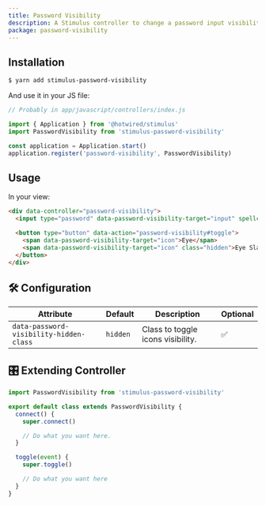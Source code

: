 ```yaml
---
title: Password Visibility
description: A Stimulus controller to change a password input visibility.
package: password-visibility
---
```


## Installation

```bash
$ yarn add stimulus-password-visibility
```

And use it in your JS file:

```js
// Probably in app/javascript/controllers/index.js

import { Application } from '@hotwired/stimulus'
import PasswordVisibility from 'stimulus-password-visibility'

const application = Application.start()
application.register('password-visibility', PasswordVisibility)
```

<DocsDemoLink package-name="password-visibility"></DocsDemoLink>

## Usage

In your view:

```html
<div data-controller="password-visibility">
  <input type="password" data-password-visibility-target="input" spellcheck="false" />

  <button type="button" data-action="password-visibility#toggle">
    <span data-password-visibility-target="icon">Eye</span>
    <span data-password-visibility-target="icon" class="hidden">Eye Slash</span>
  </button>
</div>
```

## 🛠 Configuration

| Attribute                               | Default  | Description                       | Optional |
| --------------------------------------- | -------- | --------------------------------- | -------- |
| `data-password-visibility-hidden-class` | `hidden` | Class to toggle icons visibility. | ✅       |

## 🎛 Extending Controller

<DocsExtendingController>

```js
import PasswordVisibility from 'stimulus-password-visibility'

export default class extends PasswordVisibility {
  connect() {
    super.connect()

    // Do what you want here.
  }

  toggle(event) {
    super.toggle()

    // Do what you want here
  }
}
```

</DocsExtendingController>
